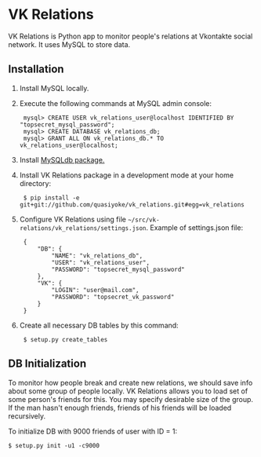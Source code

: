 # VK Relations

VK Relations is Python app to monitor people's relations at Vkontakte social network. It uses MySQL to store data.

## Installation
1. Install MySQL locally.
2. Execute the following commands at MySQL admin console:

        mysql> CREATE USER vk_relations_user@localhost IDENTIFIED BY "topsecret_mysql_password";
        mysql> CREATE DATABASE vk_relations_db;
        mysql> GRANT ALL ON vk_relations_db.* TO vk_relations_user@localhost;
3. Install [MySQLdb package.][1]
4. Install VK Relations package in a development mode at your home directory:

        $ pip install -e git+git://github.com/quasiyoke/vk_relations.git#egg=vk_relations
5. Configure VK Relations using file ```~/src/vk-relations/vk_relations/settings.json```. Example of settings.json file:

		{
			"DB": {
				"NAME": "vk_relations_db",
				"USER": "vk_relations_user",
				"PASSWORD": "topsecret_mysql_password"
			},
			"VK": {
				"LOGIN": "user@mail.com",
				"PASSWORD": "topsecret_vk_password"
            }
		}
6. Create all necessary DB tables by this command:

        $ setup.py create_tables

## DB Initialization
To monitor how people break and create new relations, we should save info about some group of people locally. VK Relations allows you to load set of some person's friends for this. You may specify desirable size of the group. If the man hasn't enough friends, friends of his friends will be loaded recursively.

To initialize DB with 9000 friends of user with ID = 1:

    $ setup.py init -u1 -c9000


  [1]: https://pypi.python.org/pypi/MySQL-python/
